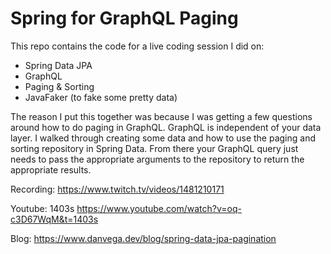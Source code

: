 # Spring for GraphQL Paging

This repo contains the code for a live coding session I did on: 

- Spring Data JPA
- GraphQL
- Paging & Sorting
- JavaFaker (to fake some pretty data)

The reason I put this together was because I was getting a few questions around how to do
paging in GraphQL. GraphQL is independent of your data layer. I walked through creating 
some data and how to use the paging and sorting repository in Spring Data. From there
your GraphQL query just needs to pass the appropriate arguments to the repository to return
the appropriate results. 

Recording: https://www.twitch.tv/videos/1481210171 

Youtube: 1403s
https://www.youtube.com/watch?v=oq-c3D67WqM&t=1403s

Blog:
https://www.danvega.dev/blog/spring-data-jpa-pagination